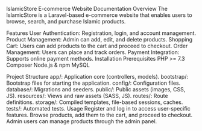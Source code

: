 IslamicStore E-commerce Website Documentation
Overview
The IslamicStore is a Laravel-based e-commerce website that enables users to browse, search, and purchase Islamic products.

Features
User Authentication: Registration, login, and account management.
Product Management: Admin can add, edit, and delete products.
Shopping Cart: Users can add products to the cart and proceed to checkout.
Order Management: Users can place and track orders.
Payment Integration: Supports online payment methods.
Installation
Prerequisites
PHP >= 7.3
Composer
Node.js & npm
MySQL

Project Structure
app/: Application core (controllers, models).
bootstrap/: Bootstrap files for starting the application.
config/: Configuration files.
database/: Migrations and seeders.
public/: Public assets (images, CSS, JS).
resources/: Views and raw assets (SASS, JS).
routes/: Route definitions.
storage/: Compiled templates, file-based sessions, caches.
tests/: Automated tests.
Usage
Register and log in to access user-specific features.
Browse products, add them to the cart, and proceed to checkout.
Admin users can manage products through the admin panel.
